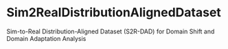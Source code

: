 # Sim2RealDistributionAlignedDataset
Sim-to-Real Distribution-Aligned Dataset (S2R-DAD) for Domain Shift and Domain Adaptation Analysis

